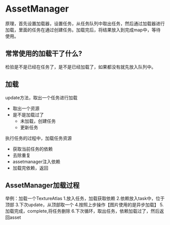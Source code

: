 # AssetManager

原理，首先设置加载器，设置任务，从任务队列中取出任务，然后通过加载器进行加载，里面的任务在通过创建任务。加载完后，将结果放入到完成map中，等待使用。


## 常常使用的加载干了什么?

检验是不是已经在任务了，是不是已经加载了，如果都没有就先放入队列中。

## 加载

update方法，取出一个任务进行加载

- 取出一个资源
- 是不是加载过了
    - 未加载，创建任务
    - 更新任务

执行任务的过程中，加载任务资源
- 获取当前任务的依赖
- 去除重复
- assetmanager注入依赖
- 加载完依赖，返回

## AssetManager加载过程

举例：加载一个TextureAtlas
1.放入任务，加载获取依赖
2.依赖放入task中，位于顶部
3.下次update，从顶部取一个
4.按照上步操作【图片使用的是异步加载】
5.加载完成，complete,将任务删除
6.下次循环，取出任务，依赖加载过了，然后返回asset

